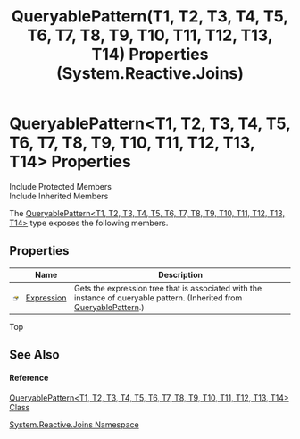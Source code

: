 ﻿---
title: QueryablePattern(T1, T2, T3, T4, T5, T6, T7, T8, T9, T10, T11, T12, T13, T14) Properties (System.Reactive.Joins)
TOCTitle: QueryablePattern(T1, T2, T3, T4, T5, T6, T7, T8, T9, T10, T11, T12, T13, T14) Properties
ms:assetid: Properties.T:System.Reactive.Joins.QueryablePattern`14
ms:mtpsurl: https://msdn.microsoft.com/en-us/library/Hh212070(v=VS.103)
ms:contentKeyID: 36069769
ms.date: 06/28/2011
mtps_version: v=VS.103
---

# QueryablePattern\<T1, T2, T3, T4, T5, T6, T7, T8, T9, T10, T11, T12, T13, T14\> Properties

Include Protected Members  
Include Inherited Members  

The [QueryablePattern\<T1, T2, T3, T4, T5, T6, T7, T8, T9, T10, T11, T12, T13, T14\>](hh211709\(v=vs.103\).md) type exposes the following members.

## Properties

<table>
<thead>
<tr class="header">
<th> </th>
<th>Name</th>
<th>Description</th>
</tr>
</thead>
<tbody>
<tr class="odd">
<td><img src="images\Hh211972.pubproperty(en-us,VS.103).gif" title="Public property" alt="Public property" /></td>
<td><a href="hh212032(v=vs.103).md">Expression</a></td>
<td>Gets the expression tree that is associated with the instance of queryable pattern. (Inherited from <a href="hh229618(v=vs.103).md">QueryablePattern</a>.)</td>
</tr>
</tbody>
</table>

Top

## See Also

#### Reference

[QueryablePattern\<T1, T2, T3, T4, T5, T6, T7, T8, T9, T10, T11, T12, T13, T14\> Class](hh211709\(v=vs.103\).md)

[System.Reactive.Joins Namespace](hh211841\(v=vs.103\).md)

